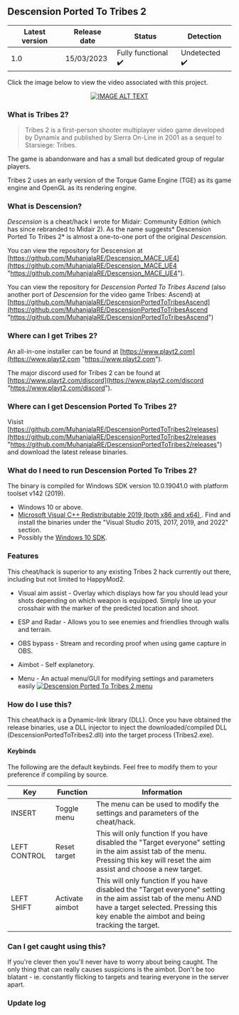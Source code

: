 ## Descension Ported To Tribes 2
|  Latest version  |  Release date  | Status  | Detection  |
| ------------ | ------------ | ------------ | ------------ |
|  1.0  | 15/03/2023  | Fully functional ✔️ | Undetected ✔️ |

Click the image below to view the video associated with this project.
<div align="center">
  <a href="https://www.youtube.com/watch?v=zGVkmLkMg6w"><img src="https://img.youtube.com/vi/zGVkmLkMg6w/0.jpg" alt="IMAGE ALT TEXT"></a>
</div>

### What is Tribes 2?
> Tribes 2 is a first-person shooter multiplayer video game developed by Dynamix and published by Sierra On-Line in 2001 as a sequel to Starsiege: Tribes.

The game is abandonware and has a small but dedicated group of regular players.

Tribes 2 uses an early version of the Torque Game Engine (TGE) as its game engine and OpenGL as its rendering engine.

### What is Descension?
*Descension* is a cheat/hack I wrote for Midair: Community Edition (which has since rebranded to Midair 2). As the name suggests* Descension Ported To Tribes 2* is almost a one-to-one port of the original *Descension*.

You can view the repository for Descension at [https://github.com/MuhanjalaRE/Descension_MACE_UE4](https://github.com/MuhanjalaRE/Descension_MACE_UE4 "https://github.com/MuhanjalaRE/Descension_MACE_UE4").

You can view the repository for *Descension Ported To Tribes Ascend* (also another port of *Descension* for the video game Tribes: Ascend) at [https://github.com/MuhanjalaRE/DescensionPortedToTribesAscend](https://github.com/MuhanjalaRE/DescensionPortedToTribesAscend "https://github.com/MuhanjalaRE/DescensionPortedToTribesAscend")

### Where can I get Tribes 2?
An all-in-one installer can be found at [https://www.playt2.com](https://www.playt2.com "https://www.playt2.com").

The major discord used for Tribes 2 can be found at [https://www.playt2.com/discord](https://www.playt2.com/discord "https://www.playt2.com/discord").

### Where can I get Descension Ported To Tribes 2?
Visist [https://github.com/MuhanjalaRE/DescensionPortedToTribes2/releases](https://github.com/MuhanjalaRE/DescensionPortedToTribes2/releases "https://github.com/MuhanjalaRE/DescensionPortedToTribes2/releases") and download the latest release binaries.

### What do I need to run Descension Ported To Tribes 2?
The binary is compiled for Windows SDK version 10.0.19041.0 with platform toolset v142 (2019).

- Windows 10 or above.
- [Microsoft Visual C++ Redistributable 2019 (both x86 and x64) ](https://learn.microsoft.com/en-us/cpp/windows/latest-supported-vc-redist?view=msvc-170#visual-studio-2015-2017-2019-and-2022 "Microsoft Visual C++ Redistributable 2019 (both x86 and x64) "). Find and install the binaries under the "Visual Studio 2015, 2017, 2019, and 2022" section.
- Possibly the [Windows 10 SDK](https://developer.microsoft.com/en-us/windows/downloads/windows-sdk/ "Windows 10 SDK").

### Features
This cheat/hack is superior to any existing Tribes 2 hack currently out there, including but not limited to HappyMod2.

- Visual aim assist - Overlay which displays how far you should lead your shots depending on which weapon is equipped. Simply line up your crosshair with the marker of the predicted location and shoot.

- ESP and Radar - Allows you to see enemies and friendlies through walls and terrain.

- OBS bypass - Stream and recording proof when using game capture in OBS.

- Aimbot - Self explanetory.

- Menu - An actual menu/GUI for modifying settings and parameters easily
[![Descension Ported To Tribes 2 menu](https://cdn.discordapp.com/attachments/781674328479367190/1089729454017871963/DescensionPortedToTribes2.png "Descension Ported To Tribes 2 menu")](https://cdn.discordapp.com/attachments/781674328479367190/1089729454017871963/DescensionPortedToTribes2.png "Descension Ported To Tribes 2 menu")

### How do I use this?
This cheat/hack is a Dynamic-link library (DLL). Once you have obtained the release binaries, use a DLL injector to inject the downloaded/compiled DLL (DescensionPortedToTribes2.dll) into the target process (Tribes2.exe).

#### Keybinds
The following are the default keybinds. Feel free to modify them to your preference if compiling by source.

|  Key |  Function  | Information|
| ------------ | ------------ | ------------ |
|  INSERT |  Toggle menu | The menu can be used to modify the settings and parameters of the cheat/hack. |
| LEFT CONTROL | Reset target | This will only function If you have disabled the "Target everyone" setting in the aim assist tab of the menu. Pressing this key will reset the aim assist and choose a new target.|
|LEFT SHIFT| Activate aimbot | This will only function If you have disabled the "Target everyone" setting in the aim assist tab of the menu AND have a target selected. Pressing this key enable the aimbot and being tracking the target.|


### Can I get caught using this?
If you're clever then you'll never have to worry about being caught. The only thing that can really causes suspicions is the aimbot. Don't be too blatant - ie. constantly flicking to targets and tearing everyone in the server apart.

### Update log
